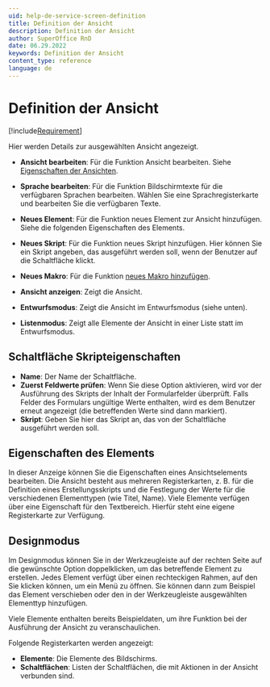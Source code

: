 ```yaml
---
uid: help-de-service-screen-definition
title: Definition der Ansicht
description: Definition der Ansicht
author: SuperOffice RnD
date: 06.29.2022
keywords: Definition der Ansicht
content_type: reference
language: de
---
```


# Definition der Ansicht

[!include[Requirement](../../../includes/req-dev-tools.md)]

Hier werden Details zur ausgewählten Ansicht angezeigt.

* **Ansicht bearbeiten**: Für die Funktion Ansicht bearbeiten. Siehe [Eigenschaften der Ansichten][1].

* **Sprache bearbeiten**: Für die Funktion Bildschirmtexte für die verfügbaren Sprachen bearbeiten. Wählen Sie eine Sprachregisterkarte und bearbeiten Sie die verfügbaren Texte.

* **Neues Element**: Für die Funktion neues Element zur Ansicht hinzufügen. Siehe die folgenden Eigenschaften des Elements.

* **Neues Skript**: Für die Funktion neues Skript hinzufügen. Hier können Sie ein Skript angeben, das ausgeführt werden soll, wenn der Benutzer auf die Schaltfläche klickt.

* **Neues Makro**: Für die Funktion [neues Makro hinzufügen][5].

* **Ansicht anzeigen**: Zeigt die Ansicht.

* **Entwurfsmodus**: Zeigt die Ansicht im Entwurfsmodus (siehe unten).

* **Listenmodus**: Zeigt alle Elemente der Ansicht in einer Liste statt im Entwurfsmodus.

## Schaltfläche Skripteigenschaften

* **Name**: Der Name der Schaltfläche.
* **Zuerst Feldwerte prüfen**: Wenn Sie diese Option aktivieren, wird vor der Ausführung des Skripts der Inhalt der Formularfelder überprüft. Falls Felder des Formulars ungültige Werte enthalten, wird es dem Benutzer erneut angezeigt (die betreffenden Werte sind dann markiert).
* **Skript**: Geben Sie hier das Skript an, das von der Schaltfläche ausgeführt werden soll.

## Eigenschaften des Elements

In dieser Anzeige können Sie die Eigenschaften eines Ansichtselements bearbeiten. Die Ansicht besteht aus mehreren Registerkarten, z. B. für die Definition eines Erstellungsskripts und die Festlegung der Werte für die verschiedenen Elementtypen (wie Titel, Name). Viele Elemente verfügen über eine Eigenschaft für den Textbereich. Hierfür steht eine eigene Registerkarte zur Verfügung.

## Designmodus

Im Designmodus können Sie in der Werkzeugleiste auf der rechten Seite auf die gewünschte Option doppelklicken, um das betreffende Element zu erstellen. Jedes Element verfügt über einen rechteckigen Rahmen, auf den Sie klicken können, um ein Menü zu öffnen. Sie können dann zum Beispiel das Element verschieben oder den in der Werkzeugleiste ausgewählten Elementtyp hinzufügen.

Viele Elemente enthalten bereits Beispieldaten, um ihre Funktion bei der Ausführung der Ansicht zu veranschaulichen.

 Folgende Registerkarten werden angezeigt:

* **Elemente**: Die Elemente des Bildschirms.
* **Schaltflächen**: Listen der Schaltflächen, die mit Aktionen in der Ansicht verbunden sind.

<!-- Referenced links -->
[1]: screen-properties.md
[5]: ../../../automation/crmscript/learn/create-macro.md

<!-- Referenced images -->
